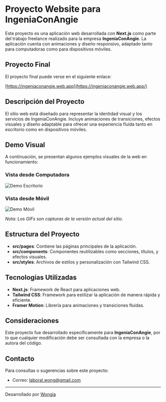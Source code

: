 # Proyecto Website para IngeniaConAngie

Este proyecto es una aplicación web desarrollada con **Next.js** como parte del trabajo freelance realizado para la empresa **IngeniaConAngie**. La aplicación cuenta con animaciones y diseño responsivo, adaptado tanto para computadoras como para dispositivos móviles.

## Proyecto Final

El proyecto final puede verse en el siguiente enlace:

[https://ingeniaconangie.web.app](https://ingeniaconangie.web.app/)

## Descripción del Proyecto

El sitio web está diseñado para representar la identidad visual y los servicios de IngeniaConAngie. Incluye animaciones de transiciones, efectos visuales y diseño adaptable para ofrecer una experiencia fluida tanto en escritorio como en dispositivos móviles.

## Demo Visual

A continuación, se presentan algunos ejemplos visuales de la web en funcionamiento:

### Vista desde Computadora

![Demo Escritorio](./assets/demo-escritorio.gif)

### Vista desde Móvil

![Demo Móvil](./assets/demo-movil.gif)

*Nota: Los GIFs son capturas de la versión actual del sitio.*

## Estructura del Proyecto

- **src/pages**: Contiene las páginas principales de la aplicación.
- **src/components**: Componentes reutilizables como secciones, títulos, y efectos visuales.
- **src/styles**: Archivos de estilos y personalización con Tailwind CSS.

## Tecnologías Utilizadas

- **Next.js**: Framework de React para aplicaciones web.
- **Tailwind CSS**: Framework para estilizar la aplicación de manera rápida y eficiente.
- **Framer Motion**: Librería para animaciones y transiciones fluidas.

## Consideraciones

Este proyecto fue desarrollado específicamente para **IngeniaConAngie**, por lo que cualquier modificación debe ser consultada con la empresa o la autora del código.

## Contacto

Para consultas o sugerencias sobre este proyecto:

- Correo: laboral.wong@gmail.com

---

Desarrollado por [Wongia](https://github.com/GiaWong)

